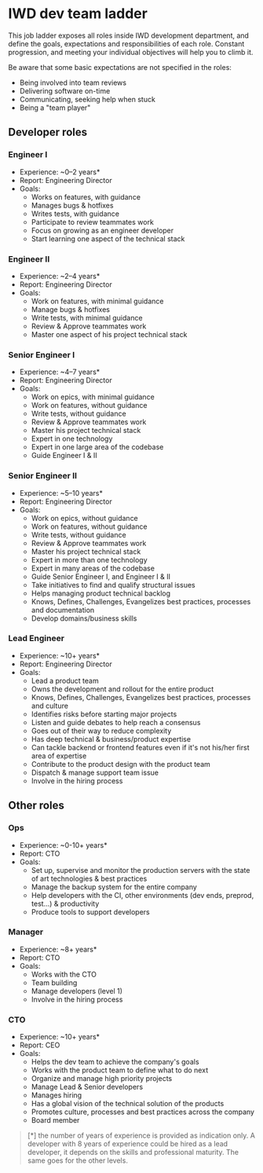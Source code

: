 # IWD dev team ladder

This job ladder exposes all roles inside IWD development department, and define the goals, expectations and responsibilities of each role.
Constant progression, and meeting your individual objectives will help you to climb it.

Be aware that some basic expectations are not specified in the roles:
* Being involved into team reviews
* Delivering software on-time
* Communicating, seeking help when stuck
* Being a "team player"

## Developer roles

### Engineer I
* Experience: ~0–2 years*
* Report: Engineering Director
* Goals:
  * Works on features, with guidance
  * Manages bugs & hotfixes
  * Writes tests, with guidance
  * Participate to review teammates work
  * Focus on growing as an engineer developer
  * Start learning one aspect of the technical stack

### Engineer II
* Experience: ~2–4 years*
* Report: Engineering Director
* Goals:
  * Work on features, with minimal guidance
  * Manage bugs & hotfixes
  * Write tests, with minimal guidance
  * Review & Approve teammates work
  * Master one aspect of his project technical stack

### Senior Engineer I
* Experience: ~4–7 years*
* Report: Engineering Director
* Goals: 
  * Work on epics, with minimal guidance
  * Work on features, without guidance
  * Write tests, without guidance
  * Review & Approve teammates work
  * Master his project technical stack
  * Expert in one technology
  * Expert in one large area of the codebase 
  * Guide Engineer I & II

### Senior Engineer II
* Experience: ~5–10 years*
* Report: Engineering Director
* Goals: 
  * Work on epics, without guidance
  * Work on features, without guidance
  * Write tests, without guidance
  * Review & Approve teammates work
  * Master his project technical stack
  * Expert in more than one technology
  * Expert in many areas of the codebase 
  * Guide Senior Engineer I, and Engineer I & II
  * Take initiatives to find and qualify structural issues
  * Helps managing product technical backlog
  * Knows, Defines, Challenges, Evangelizes best practices, processes and documentation
  * Develop domains/business skills

### Lead Engineer
* Experience: ~10+ years*
* Report: Engineering Director
* Goals: 
  * Lead a product team
  * Owns the development and rollout for the entire product
  * Knows, Defines, Challenges, Evangelizes best practices, processes and culture
  * Identifies risks before starting major projects
  * Listen and guide debates to help reach a consensus
  * Goes out of their way to reduce complexity
  * Has deep technical & business/product expertise
  * Can tackle backend or frontend features even if it's not his/her first area of expertise
  * Contribute to the product design with the product team
  * Dispatch & manage support team issue
  * Involve in the hiring process

## Other roles

### Ops
* Experience: ~0-10+ years*
* Report: CTO
* Goals:
  * Set up, supervise and monitor the production servers with the state of art technologies & best practices
  * Manage the backup system for the entire company
  * Help developers with the CI, other environments (dev ends, preprod, test...) & productivity
  * Produce tools to support developers

### Manager
* Experience: ~8+ years*
* Report: CTO
* Goals:
   * Works with the CTO
   * Team building
   * Manage developers (level 1)
   * Involve in the hiring process

### CTO
* Experience: ~10+ years*
* Report: CEO
* Goals:
   * Helps the dev team to achieve the company's goals
   * Works with the product team to define what to do next
   * Organize and manage high priority projects
   * Manage Lead & Senior developers
   * Manages hiring
   * Has a global vision of the technical solution of the products
   * Promotes culture, processes and best practices across the company
   * Board member

> [*] the number of years of experience is provided as indication only. A developer with 8 years of experience could be hired as a lead developer, it depends on the skills and professional maturity. The same goes for the other levels.
